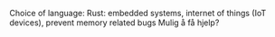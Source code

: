 Choice of language:
Rust: embedded systems, internet of things (IoT devices), prevent memory related bugs
    Mulig å få hjelp?
    

